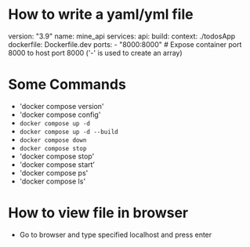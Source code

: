 # How to write a yaml/yml file
version: "3.9"
name: mine_api
services:
  api:
    build:
      context: ./todosApp
      dockerfile: Dockerfile.dev
    ports:
      - "8000:8000"  # Expose container port 8000 to host port 8000 ('-' is used to create an array)
 
# Some Commands
- 'docker compose version'
- 'docker compose config'
- `docker compose up -d`
- `docker compose up -d --build`
- `docker compose down`
- `docker compose stop`
- 'docker compose stop'
- 'docker compose start'
- 'docker compose ps'
- 'docker compose ls'

# How to view file in browser
- Go to browser and type specified localhost and press enter